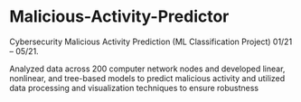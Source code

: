 # Malicious-Activity-Predictor
Cybersecurity Malicious Activity Prediction (ML Classification Project) 01/21 – 05/21.  
  
Analyzed data across 200 computer network nodes and developed linear, nonlinear, and tree-based models to predict  malicious activity and utilized data processing and visualization techniques to ensure robustness
